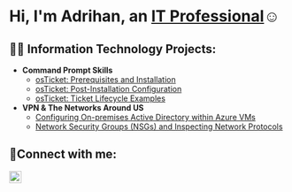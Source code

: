 <h1>Hi, I'm Adrihan, an <a href="https://linkedin.com/in/Josh">IT Professional</a>☺</h1>

<h2>👨‍💻 Information Technology Projects:</h2>

- <b>Command Prompt Skills</b>
  - [osTicket: Prerequisites and Installation](https://github.com/AdrihanHatcher/osticket-prereqs)
  - [osTicket: Post-Installation Configuration](https://github.com/AdrihanHatcher/post-install-config)
  - [osTicket: Ticket Lifecycle Examples](https://github.com/AdrihanHatcher/ticket-lifecycle)
- <b>VPN & The Networks Around US</b>
  - [Configuring On-premises Active Directory within Azure VMs](https://github.com/AdrihanHatcher/configure-ad)
  - [Network Security Groups (NSGs) and Inspecting Network Protocols](https://github.com/AdrihanHatcher/azure-network-protocols)

<h2>🤳Connect with me:</h2>


[<img align="left" alt="Josh | LinkedIn" width="22px" src="https://cdn.jsdelivr.net/npm/simple-icons@v3/icons/linkedin.svg" />][linkedin]




[linkedin]: https://www.linkedin.com/in/adrihan-hatcher-875a54247/
